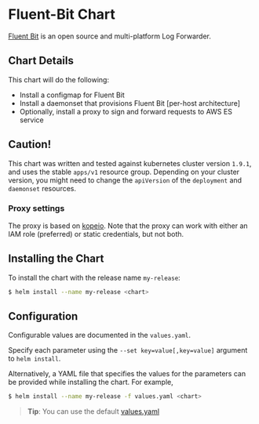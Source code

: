 # Fluent-Bit Chart

[Fluent Bit](http://fluentbit.io/) is an open source and multi-platform Log Forwarder.

## Chart Details

This chart will do the following:

* Install a configmap for Fluent Bit
* Install a daemonset that provisions Fluent Bit [per-host architecture]
* Optionally, install a proxy to sign and forward requests to AWS ES service

## Caution!

This chart was written and tested against kubernetes cluster version `1.9.1`, and uses the stable `apps/v1` resource group. Depending on your cluster version, you might need to change the `apiVersion` of the `deployment` and `daemonset` resources.

### Proxy settings

The proxy is based on [kopeio](https://github.com/kopeio/aws-es-proxy). Note that the proxy can work with either an IAM role (preferred) or static credentials, but not both.

## Installing the Chart

To install the chart with the release name `my-release`:

```bash
$ helm install --name my-release <chart>
```

## Configuration

Configurable values are documented in the `values.yaml`.

Specify each parameter using the `--set key=value[,key=value]` argument to `helm install`.

Alternatively, a YAML file that specifies the values for the parameters can be provided while installing the chart. For example,

```bash
$ helm install --name my-release -f values.yaml <chart>
```

> **Tip**: You can use the default [values.yaml](values.yaml)
